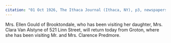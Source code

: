 ```yaml
---
citation: "01 Oct 1926, The Ithaca Journal (Ithaca, NY), p3, newspapers.com"
---
```

Mrs. Ellen Gould of Brooktondale, who has been visiting her daughter, Mrs. Clara Van Alstyne of 521 Linn Street, will return today from Groton, where she has been visiting Mr. and Mrs. Clarence Predmore.